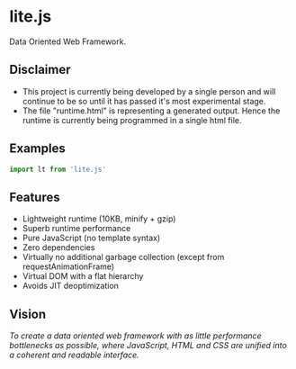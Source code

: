 # lite.js 
Data Oriented Web Framework.

**Disclaimer**
------
+ This project is currently being developed by a single person and will continue to be so until
it has passed it's most experimental stage.
+ The file "runtime.html" is representing a generated output. 
Hence the runtime is currently being programmed in a single html file. 

**Examples**
------
```javascript
import lt from 'lite.js'
```
**Features**
------
+ Lightweight runtime (10KB, minify + gzip)
+ Superb runtime performance
+ Pure JavaScript (no template syntax)
+ Zero dependencies
+ Virtually no additional garbage collection (except from requestAnimationFrame)
+ Virtual DOM with a flat hierarchy
+ Avoids JIT deoptimization

**Vision**
------
*To create a data oriented web framework 
with as little performance bottlenecks as possible, where 
JavaScript, HTML and CSS are unified into a coherent and readable interface.*
